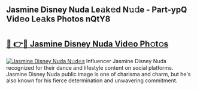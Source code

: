 ## Jasmine Disney Nuda Le𝚊k𝚎d N𝚞𝚍e - Part-ypQ Vid𝚎o Le𝚊ks Photos nQtY8

# <h2><a href="http://fbe8cl.evod.top/?m=Jasmine+Disney+Nuda">🔗 👉🔴 Jasmine Disney Nuda Vid𝚎o Ph𝚘t𝚘s</a></h2>

[![Jasmine Disney Nuda N𝚞d𝚎s](https://i.imgur.com/8V9OHl7.gif)](http://fbe8cl.evod.top/?m=Jasmine+Disney+Nuda)
Influencer Jasmine Disney Nuda recognized for their dance and lifestyle content on social platforms. Jasmine Disney Nuda public image is one of charisma and charm, but he's also known for his fierce determination and unwavering commitment. 
